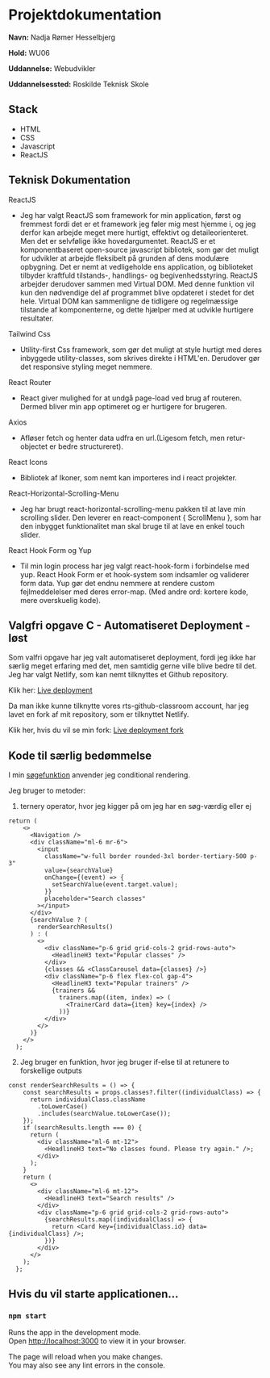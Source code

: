 # Projektdokumentation

**Navn:** Nadja Rømer Hesselbjerg

**Hold:** WU06

**Uddannelse:** Webudvikler

**Uddannelsessted:** Roskilde Teknisk Skole

## Stack

- HTML
- CSS
- Javascript
- ReactJS

## Teknisk Dokumentation

ReactJS

- Jeg har valgt ReactJS som framework for min application, først og fremmest fordi det er et framework jeg føler mig mest hjemme i, og jeg derfor kan arbejde meget mere hurtigt, effektivt og detaileorienteret. Men det er selvfølige ikke hovedargumentet. ReactJS er et komponentbaseret open-source javascript bibliotek, som gør det muligt for udvikler at arbejde fleksibelt på grunden af dens modulære opbygning. Det er nemt at vedligeholde ens application, og biblioteket tilbyder kraftfuld tilstands-, handlings- og begivenhedsstyring. ReactJS arbejder derudover sammen med Virtual DOM. Med denne funktion vil kun den nødvendige del af programmet blive opdateret i stedet for det hele. Virtual DOM kan sammenligne de tidligere og regelmæssige tilstande af komponenterne, og dette hjælper med at udvikle hurtigere resultater.

Tailwind Css

- Utility-first Css framework, som gør det muligt at style hurtigt med deres inbyggede utility-classes, som skrives direkte i HTML'en. Derudover gør det responsive styling meget nemmere.

React Router

- React giver mulighed for at undgå page-load ved brug af routeren. Dermed bliver min app optimeret og er hurtigere for brugeren.

Axios

- Afløser fetch og henter data udfra en url.(Ligesom fetch, men retur-objectet er bedre structureret).

React Icons

- Bibliotek af Ikoner, som nemt kan importeres ind i react projekter.

React-Horizontal-Scrolling-Menu

- Jeg har brugt react-horizontal-scrolling-menu pakken til at lave min scrolling slider. Den leverer en react-component { ScrollMenu }, som har den inbygget funktionalitet man skal bruge til at lave en enkel touch slider.

React Hook Form og Yup

- Til min login process har jeg valgt react-hook-form i forbindelse med yup. React Hook Form er et hook-system som indsamler og validerer form data. Yup gør det endnu nemmere at rendere custom fejlmeddelelser med deres error-map. (Med andre ord: kortere kode, mere overskuelig kode).

## Valgfri opgave C - Automatiseret Deployment - løst

Som valfri opgave har jeg valt automatiseret deployment, fordi jeg ikke har særlig meget erfaring med det, men samtidig gerne ville blive bedre til det. Jeg har valgt Netlify, som kan nemt tilknyttes et Github repository.

Klik her: [Live deployment](https://trainwithnadja.netlify.app)

Da man ikke kunne tilknytte vores rts-github-classroom account, har jeg lavet en fork af mit repository, som er tilknyttet Netlify.

Klik her, hvis du vil se min fork: [Live deployment fork](https://github.com/Nadjaroemer/trainer-Nadjaroemer)

## Kode til særlig bedømmelse

I min [søgefunktion](/src/views/Search.js) anvender jeg conditional rendering.

Jeg bruger to metoder:

1. ternery operator, hvor jeg kigger på om jeg har en søg-værdig eller ej

```
return (
    <>
      <Navigation />
      <div className="ml-6 mr-6">
        <input
          className="w-full border rounded-3xl border-tertiary-500 p-3"
          value={searchValue}
          onChange={(event) => {
            setSearchValue(event.target.value);
          }}
          placeholder="Search classes"
        ></input>
      </div>
      {searchValue ? (
        renderSearchResults()
      ) : (
        <>
          <div className="p-6 grid grid-cols-2 grid-rows-auto">
            <HeadlineH3 text="Popular classes" />
          </div>
          {classes && <ClassCarousel data={classes} />}
          <div className="p-6 flex flex-col gap-4">
            <HeadlineH3 text="Popular trainers" />
            {trainers &&
              trainers.map((item, index) => (
                <TrainerCard data={item} key={index} />
              ))}
          </div>
        </>
      )}
    </>
  );

```

2. Jeg bruger en funktion, hvor jeg bruger if-else til at retunere to forskellige outputs

```
const renderSearchResults = () => {
    const searchResults = props.classes?.filter((individualClass) => {
      return individualClass.className
        .toLowerCase()
        .includes(searchValue.toLowerCase());
    });
    if (searchResults.length === 0) {
      return (
        <div className="ml-6 mt-12">
          <HeadlineH3 text="No classes found. Please try again." />;
        </div>
      );
    }
    return (
      <>
        <div className="ml-6 mt-12">
          <HeadlineH3 text="Search results" />
        </div>
        <div className="p-6 grid grid-cols-2 grid-rows-auto">
          {searchResults.map((individualClass) => {
            return <Card key={individualClass.id} data={individualClass} />;
          })}
        </div>
      </>
    );
  };

```

## Hvis du vil starte applicationen...

### `npm start`

Runs the app in the development mode.\
Open [http://localhost:3000](http://localhost:3000) to view it in your browser.

The page will reload when you make changes.\
You may also see any lint errors in the console.
